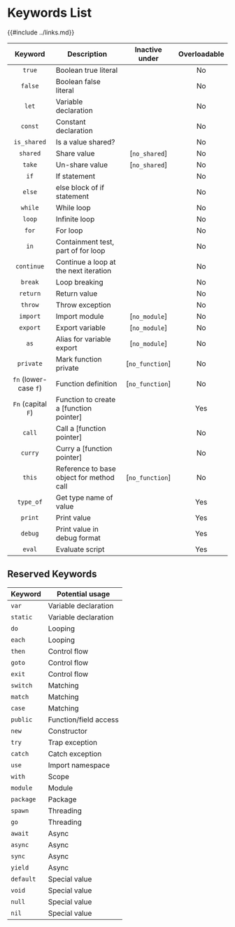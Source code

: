 Keywords List
=============

{{#include ../links.md}}

|        Keyword        | Description                              | Inactive under  | Overloadable |
| :-------------------: | ---------------------------------------- | :-------------: | :----------: |
|        `true`         | Boolean true literal                     |                 |      No      |
|        `false`        | Boolean false literal                    |                 |      No      |
|         `let`         | Variable declaration                     |                 |      No      |
|        `const`        | Constant declaration                     |                 |      No      |
|      `is_shared`      | Is a value shared?                       |                 |      No      |
|       `shared`        | Share value                              |  [`no_shared`]  |      No      |
|        `take`         | Un-share value                           |  [`no_shared`]  |      No      |
|         `if`          | If statement                             |                 |      No      |
|        `else`         | else block of if statement               |                 |      No      |
|        `while`        | While loop                               |                 |      No      |
|        `loop`         | Infinite loop                            |                 |      No      |
|         `for`         | For loop                                 |                 |      No      |
|         `in`          | Containment test, part of for loop       |                 |      No      |
|      `continue`       | Continue a loop at the next iteration    |                 |      No      |
|        `break`        | Loop breaking                            |                 |      No      |
|       `return`        | Return value                             |                 |      No      |
|        `throw`        | Throw exception                          |                 |      No      |
|       `import`        | Import module                            |  [`no_module`]  |      No      |
|       `export`        | Export variable                          |  [`no_module`]  |      No      |
|         `as`          | Alias for variable export                |  [`no_module`]  |      No      |
|       `private`       | Mark function private                    | [`no_function`] |      No      |
| `fn` (lower-case `f`) | Function definition                      | [`no_function`] |      No      |
|  `Fn` (capital `F`)   | Function to create a [function pointer]  |                 |     Yes      |
|        `call`         | Call a [function pointer]                |                 |      No      |
|        `curry`        | Curry a [function pointer]               |                 |      No      |
|        `this`         | Reference to base object for method call | [`no_function`] |      No      |
|       `type_of`       | Get type name of value                   |                 |     Yes      |
|        `print`        | Print value                              |                 |     Yes      |
|        `debug`        | Print value in debug format              |                 |     Yes      |
|        `eval`         | Evaluate script                          |                 |     Yes      |


Reserved Keywords
-----------------

| Keyword   | Potential usage       |
| --------- | --------------------- |
| `var`     | Variable declaration  |
| `static`  | Variable declaration  |
| `do`      | Looping               |
| `each`    | Looping               |
| `then`    | Control flow          |
| `goto`    | Control flow          |
| `exit`    | Control flow          |
| `switch`  | Matching              |
| `match`   | Matching              |
| `case`    | Matching              |
| `public`  | Function/field access |
| `new`     | Constructor           |
| `try`     | Trap exception        |
| `catch`   | Catch exception       |
| `use`     | Import namespace      |
| `with`    | Scope                 |
| `module`  | Module                |
| `package` | Package               |
| `spawn`   | Threading             |
| `go`      | Threading             |
| `await`   | Async                 |
| `async`   | Async                 |
| `sync`    | Async                 |
| `yield`   | Async                 |
| `default` | Special value         |
| `void`    | Special value         |
| `null`    | Special value         |
| `nil`     | Special value         |
